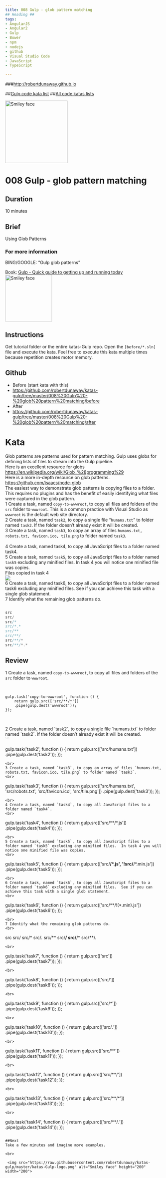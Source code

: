 ```yaml
---
title: 008 Gulp - glob pattern matching
## Heading ##
tags: 
- AngularJS
- Angular2
- Gulp
- Bower
- npm
- nodejs
- github
- Visual Studio Code
- JavaScript
- TypeScript

---
```


###http://robertdunaway.github.io

##[Gulp code kata list](http://mycodekatas.github.io/gulp.html)
##[All code katas lists](http://mycodekatas.github.io/)

 <img src="https://raw.githubusercontent.com/robertdunaway/katas-gulp/master/katas-Gulp-logo.png" alt="Smiley face" height="200" width="200"> 

# 008 Gulp - glob pattern matching

## Duration
10 minutes

## Brief
Using Glob Patterns

### For more information 
BING/GOOGLE: “Gulp glob patterns”

Book: 
[Gulp - Quick guide to getting up and running today](http://www.amazon.com/Gulp-Quick-guide-getting-running-ebook/dp/B010NXMFF6/)
<br>
<img src="https://raw.githubusercontent.com/robertdunaway/gulp-book/master/bookcoverimage.PNG" alt="Smiley face" height="150" width="150">



## Instructions
Get tutorial folder or the entire katas-Gulp repo.
Open the `[before/*.sln]` file and execute the kata.
Feel free to execute this kata multiple times because repetition creates motor memory.

## Github
 - Before (start kata with this)
  - https://github.com/robertdunaway/katas-gulp/tree/master/008%20Gulp%20-%20glob%20pattern%20matching/before
 - After
  - https://github.com/robertdunaway/katas-gulp/tree/master/008%20Gulp%20-%20glob%20pattern%20matching/after


# Kata

Glob patterns are patterns used for pattern matching.  Gulp uses globs for defining lists of files to stream into the Gulp pipeline.
<br>
Here is an excellent resource for globs
https://en.wikipedia.org/wiki/Glob_%28programming%29
<br>
Here is a more in-depth resource on glob patterns.
https://github.com/isaacs/node-glob
<br>
The easiest way to demonstrate glob patterns is copying files to a folder.  This requires no plugins and has the benefit of easily identifying what files were captured in the glob pattern.
<br>
1 Create a task, named `copy-to-wwwroot`, to copy all files and folders of the `src` folder to `wwwroot`.  This is a common practice with Visual Studio as `wwwroot` is the default web site directory.
<br>
2 Create a task, named `task2`, to copy a single file “`humans.txt`” to folder named `task2`.  If the folder doesn’t already exist it will be created.
<br>
3 Create a task, named `task3`, to copy an array of files `humans.txt, robots.txt, favicon.ico, tile.png` to folder named `task3`.  
<br>
4 Create a task, named task4, to copy all JavaScript files to a folder named task4.
<br>
5 Create a task, named `task5`, to copy all JavaScript files to a folder named `task5` excluding any minified files.  In task 4 you will notice one minified file was copies.
<br>
Files copied in task 4
<br>
 <img src="https://raw.githubusercontent.com/robertdunaway/katas-gulp/master/008%20Gulp%20-%20glob%20pattern%20matching/1.png">
<br>
6 Create a task, named task6, to copy all JavaScript files to a folder named task6 excluding any minified files.  See if you can achieve this task with a single glob statement.
<br>
7 Identify what the remaining glob patterns do.
<br>
``` javascript

src
src/
src/*
src/*.*
src/**
src/**/
src/**/*
src/**/*.*


```

## Review
1 Create a task, named `copy-to-wwwroot`, to copy all files and folders of the `src` folder to `wwwroot`.  
<br>

```

gulp.task('copy-to-wwwroot', function () {
    return gulp.src(['src/**/*'])
    .pipe(gulp.dest('wwwroot'));
});


```

<br>
2 Create a task, named `task2`, to copy a single file `humans.txt` to folder named `task2`.  If the folder doesn’t already exist it will be created.
<br>
```

gulp.task('task2', function () {
    return gulp.src(['src/humans.txt'])
    .pipe(gulp.dest('task2'));
});


```
<br>
3 Create a task, named `task3`, to copy an array of files `humans.txt, robots.txt, favicon.ico, tile.png` to folder named `task3`.  
<br>
```

gulp.task('task3', function () {
    return gulp.src(['src/humans.txt', 'src/robots.txt',
                     'src/favicon.ico', 'src/tile.png'])
    .pipe(gulp.dest('task3'));
});


```
<br>
4 Create a task, named `task4`, to copy all JavaScript files to a folder named `task4`.
<br>
```

gulp.task('task4', function () {
    return gulp.src(['src/**/*.js'])
    .pipe(gulp.dest('task4'));
});


```
<br>
5 Create a task, named `task5`, to copy all JavaScript files to a folder named `task5` excluding any minified files.  In task 4 you will notice one minified file was copies.
<br>
```

gulp.task('task5', function () {
    return gulp.src(['src/**/*.js', '!src/**/*.min.js'])
    .pipe(gulp.dest('task5'));
});


```
<br>
6 Create a task, named `task6`, to copy all JavaScript files to a folder named `task6` excluding any minified files.  See if you can achieve this task with a single glob statement.
<br>
```

gulp.task('task6', function () {
    return gulp.src(['src/**/!(*.min).js'])
    .pipe(gulp.dest('task6'));
});  


```
<br>
7 Identify what the remaining glob patterns do.
<br>
```

src
src/
src/*
src/*.*
src/**
src/**/
src/**/*
src/**/*.*


```
<br>
```

gulp.task('task7', function () {
    return gulp.src(['src'])
    .pipe(gulp.dest('task7'));
});


```
<br>
```

gulp.task('task8', function () {
    return gulp.src(['src/'])
    .pipe(gulp.dest('task8'));
});


```
<br>
```

gulp.task('task9', function () {
    return gulp.src(['src/*'])
    .pipe(gulp.dest('task9'));
});


```
<br>
```

gulp.task('task10', function () {
    return gulp.src(['src/*.*'])
    .pipe(gulp.dest('task10'));
});


```
<br>
```

gulp.task('task11', function () {
    return gulp.src(['src/**'])
    .pipe(gulp.dest('task11'));
});


```
<br>
```

gulp.task('task12', function () {
    return gulp.src(['src/**/'])
    .pipe(gulp.dest('task12'));
});


```
<br>
```

gulp.task('task13', function () {
    return gulp.src(['src/**/*'])
    .pipe(gulp.dest('task13'));
});


```
<br>
```

gulp.task('task14', function () {
    return gulp.src(['src/**/*.*'])
    .pipe(gulp.dest('task14'));
});


```

##Next
Take a few minutes and imagine more examples. 

<br>

 <img src="https://raw.githubusercontent.com/robertdunaway/katas-gulp/master/katas-Gulp-logo.png" alt="Smiley face" height="200" width="200"> 